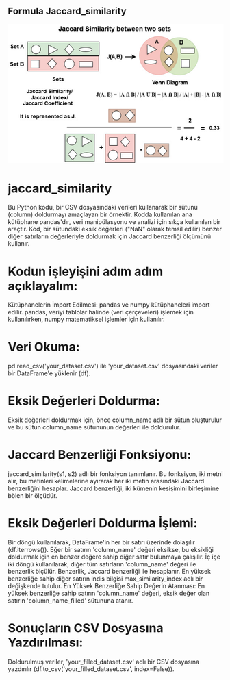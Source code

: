 ## Formula Jaccard_similarity
![App Screenshot](https://github.com/firengizz099/jaccard_similarity/blob/main/Jaccard.jpg?raw=true)

# jaccard_similarity
Bu Python kodu, bir CSV dosyasındaki verileri kullanarak bir sütunu (column) doldurmayı amaçlayan bir örnektir. Kodda kullanılan ana kütüphane pandas'dır, veri manipülasyonu ve analizi için sıkça kullanılan bir araçtır. Kod, bir sütundaki eksik değerleri ("NaN" olarak temsil edilir) benzer diğer satırların değerleriyle doldurmak için Jaccard benzerliği ölçümünü kullanır.

# Kodun işleyişini adım adım açıklayalım:
Kütüphanelerin İmport Edilmesi:
pandas ve numpy kütüphaneleri import edilir. pandas, veriyi tablolar halinde (veri çerçeveleri) işlemek için kullanılırken, numpy matematiksel işlemler için kullanılır.

# Veri Okuma:
pd.read_csv('your_dataset.csv') ile 'your_dataset.csv' dosyasındaki veriler bir DataFrame'e yüklenir (df).
# Eksik Değerleri Doldurma:
Eksik değerleri doldurmak için, önce column_name adlı bir sütun oluşturulur ve bu sütun column_name sütununun değerleri ile doldurulur.

# Jaccard Benzerliği Fonksiyonu:
jaccard_similarity(s1, s2) adlı bir fonksiyon tanımlanır. Bu fonksiyon, iki metni alır, bu metinleri kelimelerine ayırarak her iki metin arasındaki Jaccard benzerliğini hesaplar. Jaccard benzerliği, iki kümenin kesişimini birleşimine bölen bir ölçüdür.

# Eksik Değerleri Doldurma İşlemi:
Bir döngü kullanılarak, DataFrame'in her bir satırı üzerinde dolaşılır (df.iterrows()).
Eğer bir satırın 'column_name' değeri eksikse, bu eksikliği doldurmak için en benzer değere sahip diğer satır bulunmaya çalışılır.
İç içe iki döngü kullanılarak, diğer tüm satırların 'column_name' değeri ile benzerlik ölçülür. Benzerlik, Jaccard benzerliği ile hesaplanır.
En yüksek benzerliğe sahip diğer satırın indis bilgisi max_similarity_index adlı bir değişkende tutulur.
En Yüksek Benzerliğe Sahip Değerin Atanması:
En yüksek benzerliğe sahip satırın 'column_name' değeri, eksik değer olan satırın 'column_name_filled' sütununa atanır.

# Sonuçların CSV Dosyasına Yazdırılması:
Doldurulmuş veriler, 'your_filled_dataset.csv' adlı bir CSV dosyasına yazdırılır (df.to_csv('your_filled_dataset.csv', index=False)).





